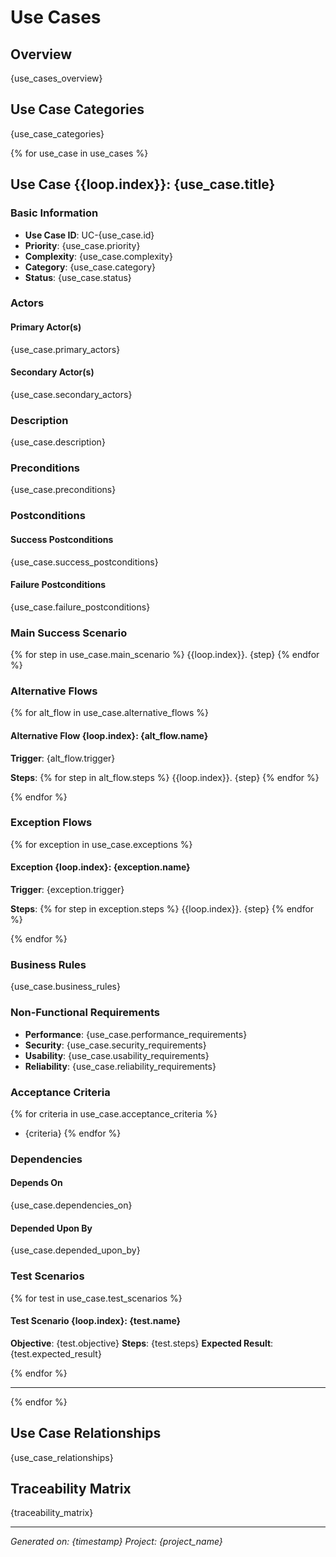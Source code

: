 # Use Cases

## Overview
{use_cases_overview}

## Use Case Categories
{use_case_categories}

{% for use_case in use_cases %}
## Use Case {{loop.index}}: {use_case.title}

### Basic Information
- **Use Case ID**: UC-{use_case.id}
- **Priority**: {use_case.priority}
- **Complexity**: {use_case.complexity}
- **Category**: {use_case.category}
- **Status**: {use_case.status}

### Actors
#### Primary Actor(s)
{use_case.primary_actors}

#### Secondary Actor(s)
{use_case.secondary_actors}

### Description
{use_case.description}

### Preconditions
{use_case.preconditions}

### Postconditions
#### Success Postconditions
{use_case.success_postconditions}

#### Failure Postconditions
{use_case.failure_postconditions}

### Main Success Scenario
{% for step in use_case.main_scenario %}
{{loop.index}}. {step}
{% endfor %}

### Alternative Flows
{% for alt_flow in use_case.alternative_flows %}
#### Alternative Flow {loop.index}: {alt_flow.name}
**Trigger**: {alt_flow.trigger}

**Steps**:
{% for step in alt_flow.steps %}
{{loop.index}}. {step}
{% endfor %}

{% endfor %}

### Exception Flows
{% for exception in use_case.exceptions %}
#### Exception {loop.index}: {exception.name}
**Trigger**: {exception.trigger}

**Steps**:
{% for step in exception.steps %}
{{loop.index}}. {step}
{% endfor %}

{% endfor %}

### Business Rules
{use_case.business_rules}

### Non-Functional Requirements
- **Performance**: {use_case.performance_requirements}
- **Security**: {use_case.security_requirements}
- **Usability**: {use_case.usability_requirements}
- **Reliability**: {use_case.reliability_requirements}

### Acceptance Criteria
{% for criteria in use_case.acceptance_criteria %}
- {criteria}
{% endfor %}

### Dependencies
#### Depends On
{use_case.dependencies_on}

#### Depended Upon By
{use_case.depended_upon_by}

### Test Scenarios
{% for test in use_case.test_scenarios %}
#### Test Scenario {loop.index}: {test.name}
**Objective**: {test.objective}
**Steps**: {test.steps}
**Expected Result**: {test.expected_result}

{% endfor %}

---

{% endfor %}

## Use Case Relationships
{use_case_relationships}

## Traceability Matrix
{traceability_matrix}

---
*Generated on: {timestamp}*
*Project: {project_name}*
